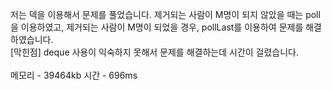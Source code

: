 저는 덱을 이용해서 문제를 풀었습니다. 제거되는 사람이 M명이 되지 않았을 때는 poll을 이용하였고, 제거되는 사람이 M명이 되었을 경우, pollLast를 이용하여 문제를 해결하였습니다. <br>
[막힌점] deque 사용이 익숙하지 못해서 문제를 해결하는데 시간이 걸렸습니다.  <br>   
메모리 - 39464kb 시간 - 696ms